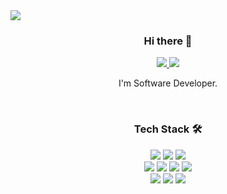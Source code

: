 <img src="https://capsule-render.vercel.app/api?type=waving&color=d5bfec&height=200&section=header&text=Soeun%20Github!&fontSize=80&fontColor=000000" />

<h3 align="center"> Hi there 👋 </h3>
<p align="center">
  <a href="https://velog.io/@soeun01">
    <img src="https://img.shields.io/badge/Velog-20c997?style=flat-square&logo=Vimeo&logoColor=white"/>
  </a>
  <a href="mailto:whthdms9@gmail.com">
    <img src="https://img.shields.io/badge/G--Mail-EA4335?style=flat-square&logo=gmail&logoColor=white"/>
  </a>
<!--   <a href="">
    <img src="https://img.shields.io/badge/Notion-000000?style=flat-square&logo=notion&logoColor=#000000"/>
  </a> -->
</p>
<p align="center">I'm Software Developer.</p>

</br>

<h3 align="center">Tech Stack 🛠</h3>
<p align="center">
  <img src="https://img.shields.io/badge/html5-E34F26?style=flat-square&logo=html5&logoColor=white"/>
  <img src="https://img.shields.io/badge/CSS3-1572B6?style=flat-square&logo=CSS3&logoColor=white"/>
  <img src="https://img.shields.io/badge/JavaScript-F7DF1E?style=flat-square&logo=JavaScript&logoColor=black"/>
  </br>
  <img src="https://img.shields.io/badge/Python-3776AB?style=flat-square&logo=Python&logoColor=white">
  <img src="https://img.shields.io/badge/django-092E20?style=flat-square&logo=django&logoColor=white">
  <img src="https://img.shields.io/badge/C%23-512BD4?style=flat-square&logo=csharp&logoColor=white"/>
  <img src="https://img.shields.io/badge/MySQL-4479A1?style=flat-square&logo=MySQL&logoColor=white"/>
  </br>
  <img src="https://img.shields.io/badge/Git-F05032?style=flat-square&logo=Git&logoColor=white"/>
  <img src="https://img.shields.io/badge/GitHub-181717?style=flat-square&logo=GitHub&logoColor=white"/>
  <img src="https://img.shields.io/badge/VSCode-181717?style=flat-square&logo=visualstudiocode&logoColor=white"/>
</p>

</br>
